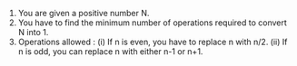 1. You are given a positive number N.
2. You have to find the minimum number of operations required to convert N into 1.
3. Operations allowed :
     (i)  If n is even, you have to replace n with n/2.
     (ii) If n is odd, you can replace n with either n-1 or n+1.

